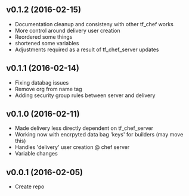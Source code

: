 v0.1.2 (2016-02-15)
-------------------
- Documentation cleanup and consisteny with other tf_chef works
- More control around delivery user creation
- Reordered some things
- shortened some variables
- Adjustments required as a result of tf_chef_server updates

v0.1.1 (2016-02-14)
-------------------
- Fixing databag issues
- Remove org from name tag
- Adding security group rules between server and delivery

v0.1.0 (2016-02-11)
-------------------
- Made delivery less directly dependent on tf_chef_server
- Working now with encrpyted data bag 'keys' for builders (may move this)
- Handles 'delivery' user creation @ chef server
- Variable changes

v0.0.1 (2016-02-05)
-------------------
- Create repo

